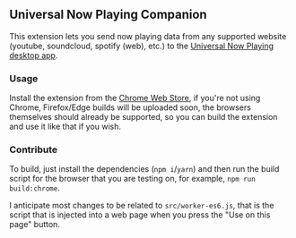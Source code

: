 ## Universal Now Playing Companion
This extension lets you send now playing data from any supported website (youtube, soundcloud, spotify (web), etc.) to the [Universal Now Playing desktop app](https://github.com/pendo324/universal-np).

### Usage
Install the extension from the [Chrome Web Store](https://chrome.google.com/webstore/detail/universal-now-playing-com/lljahlkpnhdopaegadghfjhhkcpdlijg), if you're not using Chrome, Firefox/Edge builds will be uploaded soon, the browsers themselves should already be supported, so you can build the extension and use it like that if you wish.

### Contribute
To build, just install the dependencies (`npm i`/`yarn`) and then run the build script for the browser that you are testing on, for example, `npm run build:chrome`.

I anticipate most changes to be related to `src/worker-es6.js`, that is the script that is injected into a web page when you press the "Use on this page" button.